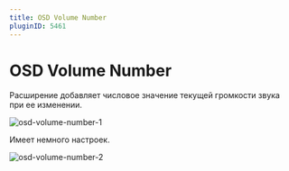 ```yaml
---
title: OSD Volume Number
pluginID: 5461
---
```


# OSD Volume Number

Расширение добавляет числовое значение текущей громкости звука при ее изменении.

![osd-volume-number-1](/extensions/osd-volume-number/osd-volume-number-1.png)

Имеет немного настроек.

![osd-volume-number-2](/extensions/osd-volume-number/osd-volume-number-2.png)

<!--@include: ./parts/show-install-steps.md-->
